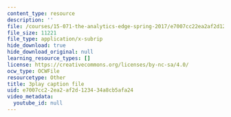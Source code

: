 ```yaml
---
content_type: resource
description: ''
file: /courses/15-071-the-analytics-edge-spring-2017/e7007cc22ea2af2d123434a8cb5afa24_RmUVz9jEnzg.srt
file_size: 11221
file_type: application/x-subrip
hide_download: true
hide_download_original: null
learning_resource_types: []
license: https://creativecommons.org/licenses/by-nc-sa/4.0/
ocw_type: OCWFile
resourcetype: Other
title: 3play caption file
uid: e7007cc2-2ea2-af2d-1234-34a8cb5afa24
video_metadata:
  youtube_id: null
---
```

